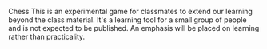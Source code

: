  Chess
This is an experimental game for classmates to extend our learning beyond the class material. It's a learning tool for a small group of people and is not expected to be published. An emphasis will be placed on learning rather than practicality.
